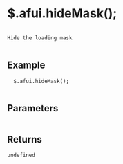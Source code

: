 # $.afui.hideMask();

```

Hide the loading mask
  
```

## Example

```
  $.afui.hideMask();
  
```


## Parameters

```

```

## Returns

```
undefined
```

